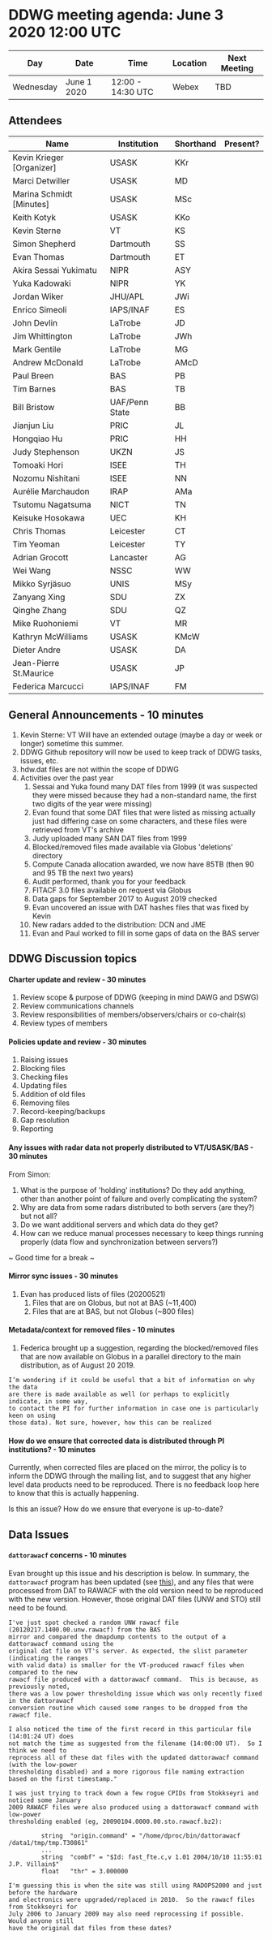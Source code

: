 # DDWG meeting agenda: June 3 2020 12:00 UTC

Day| Date | Time | Location| Next Meeting
|---|---|---|---|---|
| Wednesday| June 1 2020 | 12:00 - 14:30 UTC | Webex | TBD |

## Attendees
| Name | Institution | Shorthand | Present? |
| --- | --- | --- | --- |
| Kevin Krieger [Organizer] | USASK| KKr |
| Marci Detwiller | USASK | MD
| Marina Schmidt [Minutes] | USASK |  MSc
| Keith Kotyk | USASK |  KKo
| Kevin Sterne | VT |  KS
| Simon Shepherd | Dartmouth | SS  
| Evan Thomas | Dartmouth |  ET
| Akira Sessai Yukimatu | NIPR | ASY 
| Yuka Kadowaki | NIPR | YK 
| Jordan Wiker | JHU/APL | JWi
| Enrico Simeoli | IAPS/INAF | ES  
| John Devlin | LaTrobe | JD  
| Jim Whittington | LaTrobe | JWh  
| Mark Gentile | LaTrobe |  MG
| Andrew McDonald | LaTrobe | AMcD 
| Paul Breen | BAS | PB
| Tim Barnes | BAS | TB
| Bill Bristow | UAF/Penn State |  BB
| Jianjun Liu | PRIC | JL
| Hongqiao Hu | PRIC | HH
| Judy Stephenson | UKZN | JS 
| Tomoaki Hori | ISEE | TH
| Nozomu Nishitani | ISEE | NN 
| Aurélie Marchaudon | IRAP |  AMa
| Tsutomu Nagatsuma | NICT | TN
| Keisuke Hosokawa | UEC | KH
| Chris Thomas | Leicester |  CT
| Tim Yeoman | Leicester |  TY
| Adrian Grocott | Lancaster | AG
| Wei Wang | NSSC | WW
| Mikko Syrjäsuo| UNIS | MSy
| Zanyang Xing | SDU | ZX
| Qinghe Zhang | SDU | QZ
| Mike Ruohoniemi | VT | MR
| Kathryn McWilliams | USASK | KMcW
| Dieter Andre | USASK | DA
| Jean-Pierre St.Maurice | USASK| JP
| Federica Marcucci | IAPS/INAF | FM


## General Announcements - 10 minutes

1. Kevin Sterne: VT Will have an extended outage (maybe a day or week or longer) 
sometime this summer.
1. DDWG Github repository will now be used to keep track of DDWG tasks, issues, etc.
1. hdw.dat files are not within the scope of DDWG
1. Activities over the past year
    1. Sessai and Yuka found many DAT files from 1999 (it was suspected they were missed because 
    they had a non-standard name, the first two digits of the year were missing)
    1. Evan found that some DAT files that were listed as missing actually just had differing 
    case on some characters, and these files were retrieved from VT's archive
    1. Judy uploaded many SAN DAT files from 1999
    1. Blocked/removed files made available via Globus 'deletions' directory
    1. Compute Canada allocation awarded, we now have 85TB (then 90 and 95 TB the next two years)
    1. Audit performed, thank you for your feedback
    1. FITACF 3.0 files available on request via Globus 
    1. Data gaps for September 2017 to August 2019 checked
    1. Evan uncovered an issue with DAT hashes files that was fixed by Kevin
    1. New radars added to the distribution: DCN and JME
    1. Evan and Paul worked to fill in some gaps of data on the BAS server

## DDWG Discussion topics

#### Charter update and review - 30 minutes
1. Review scope & purpose of DDWG (keeping in mind DAWG and DSWG)
1. Review communications channels
1. Review responsibilities of members/observers/chairs or co-chair(s)
1. Review types of members

#### Policies update and review - 30 minutes
1. Raising issues
1. Blocking files
1. Checking files
1. Updating files
1. Addition of old files
1. Removing files
1. Record-keeping/backups
1. Gap resolution
1. Reporting

#### Any issues with radar data not properly distributed to VT/USASK/BAS - 30 minutes 
From Simon: 
1. What is the purpose of 'holding' institutions? Do they add anything, other than another
point of failure and overly complicating the system?
1. Why are data from some radars distributed to both servers (are they?) but not all?
1. Do we want additional servers and which data do they get?
1. How can we reduce manual processes necessary to keep things running properly (data flow 
and synchronization between servers?)

~ Good time for a break ~

#### Mirror sync issues - 30 minutes
1. Evan has produced lists of files (20200521)
    1. Files that are on Globus, but not at BAS (~11,400)
    1. Files that are at BAS, but not Globus (~800 files)

#### Metadata/context for removed files - 10 minutes
1. Federica brought up a suggestion, regarding the blocked/removed files that are 
now available on Globus in a parallel directory to the main distribution, as of August 20 2019.
```
I’m wondering if it could be useful that a bit of information on why the data 
are there is made available as well (or perhaps to explicitly indicate, in some way,
to contact the PI for further information in case one is particularly keen on using
those data). Not sure, however, how this can be realized
```

#### How do we ensure that corrected data is distributed through PI institutions?  - 10 minutes

Currently, when corrected files are placed on the mirror, the policy is to inform
the DDWG through the mailing list, and to suggest that any higher level data products need to 
be reproduced. There is no feedback loop here to know that this is actually happening.

Is this an issue? How do we ensure that everyone is up-to-date?

## Data Issues

#### `dattorawacf` concerns - 10 minutes

Evan brought up this issue and his description is below. In summary, the `dattorawacf` 
program has been updated (see [this](https://github.com/SuperDARN/rst/issues/142)), and any 
files that were processed from DAT to RAWACF with the old version need to be reproduced 
with the new version. However, those original DAT files (UNW and STO) still need to be found.

```
I've just spot checked a random UNW rawacf file (20120217.1400.00.unw.rawacf) from the BAS 
mirror and compared the dmapdump contents to the output of a dattorawacf command using the 
original dat file on VT's server. As expected, the slist parameter (indicating the ranges 
with valid data) is smaller for the VT-produced rawacf files when compared to the new 
rawacf file produced with a dattorawacf command.  This is because, as previously noted, 
there was a low power thresholding issue which was only recently fixed in the dattorawacf 
conversion routine which caused some ranges to be dropped from the rawacf file.

I also noticed the time of the first record in this particular file (14:01:24 UT) does 
not match the time as suggested from the filename (14:00:00 UT).  So I think we need to 
reprocess all of these dat files with the updated dattorawacf command (with the low-power 
thresholding disabled) and a more rigorous file naming extraction based on the first timestamp."

I was just trying to track down a few rogue CPIDs from Stokkseyri and noticed some January 
2009 RAWACF files were also produced using a dattorawacf command with low-power 
thresholding enabled (eg, 20090104.0000.00.sto.rawacf.bz2):

         string  "origin.command" = "/home/dproc/bin/dattorawacf /data1/tmp/tmp.T30861"
         ...
         string  "combf" = "$Id: fast_fte.c,v 1.01 2004/10/10 11:55:01 J.P. Villain$"
         float   "thr" = 3.000000

I'm guessing this is when the site was still using RADOPS2000 and just before the hardware 
and electronics were upgraded/replaced in 2010.  So the rawacf files from Stokkseyri for 
July 2006 to January 2009 may also need reprocessing if possible.  Would anyone still 
have the original dat files from these dates?
```

